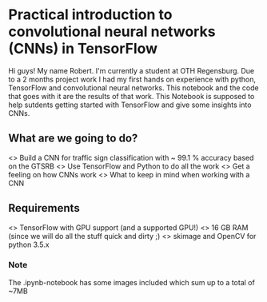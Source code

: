# Practical introduction to convolutional neural networks (CNNs) in TensorFlow

Hi guys! My name Robert. I'm currently a student at OTH Regensburg. Due to a 2 months project work I had my first hands on experience with python, TensorFlow and convolutional neural networks. This notebook and the code that goes with it are the results of that work. This Notebook is supposed to help sutdents getting started with TensorFlow and give some insights into CNNs.

## What are we going to do?
<> Build a CNN for traffic sign classification with ~ 99.1 % accuracy based on the GTSRB
<> Use TensorFlow and Python to do all the work
<> Get a feeling on how CNNs work
<> What to keep in mind when working with a CNN

## Requirements
<> TensorFlow with GPU support (and a supported GPU!)
<> 16 GB RAM (since we will do all the stuff quick and dirty ;)
<> skimage and OpenCV for python 3.5.x

### Note
The .ipynb-notebook has some images included which sum up to a total of ~7MB
